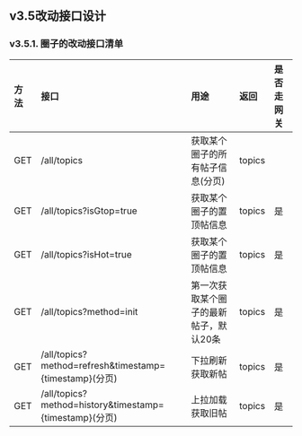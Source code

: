 ## v3.5改动接口设计


### v3.5.1. 圈子的改动接口清单

方法 | 接口 | 用途 | 返回 | 是否走网关 
 :-- | :--  | :-- | :-- | :--
 GET | /all/topics | 获取某个圈子的所有帖子信息(分页) | topics |
 GET | /all/topics?isGtop=true | 获取某个圈子的置顶帖信息 | topics | 是
 GET | /all/topics?isHot=true | 获取某个圈子的置顶帖信息 | topics | 是
 GET | /all/topics?method=init | 第一次获取某个圈子的最新帖子，默认20条| topics|是
 GET | /all/topics?method=refresh&timestamp={timestamp}(分页)|下拉刷新获取新帖 | topics |是
 GET | /all/topics?method=history&timestamp={timestamp}(分页)|上拉加载获取旧帖 | topics |是 

 



